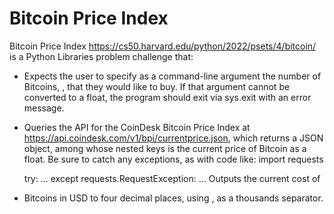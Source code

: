 # Bitcoin Price Index

Bitcoin Price Index <https://cs50.harvard.edu/python/2022/psets/4/bitcoin/> is a Python Libraries problem challenge that:
-  Expects the user to specify as a command-line argument the number of Bitcoins, 
, that they would like to buy. If that argument cannot be converted to a float, the program should exit via sys.exit with an error message.
- Queries the API for the CoinDesk Bitcoin Price Index at https://api.coindesk.com/v1/bpi/currentprice.json, which returns a JSON object, among whose nested keys is the current price of Bitcoin as a float. Be sure to catch any exceptions, as with code like:
    import requests

    try:
        ...
    except requests.RequestException:
        ...
    Outputs the current cost of 
- Bitcoins in USD to four decimal places, using , as a thousands separator.
